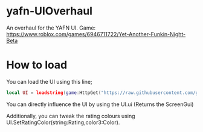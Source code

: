 # yafn-UIOverhaul
An overhaul for the YAFN UI. Game: https://www.roblox.com/games/6946711722/Yet-Another-Funkin-Night-Beta

# How to load
You can load the UI using this line;

```lua
local UI = loadstring(game:HttpGet("https://raw.githubusercontent.com/greasemonkey123/yafn-UIOverhaul/main/UI.lua",true))()
```

You can directly influence the UI by using the UI.ui (Returns the ScreenGui)

Additionally, you can tweak the rating colours using UI.SetRatingColor(string:Rating,color3:Color).
